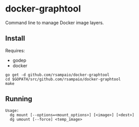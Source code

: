 # docker-graphtool

Command line to manage Docker image layers.

## Install

Requires:
 - godep
 - docker

```
go get -d github.com/rsampaio/docker-graphtool
cd $GOPATH/src/github.com/rsampaio/docker-graphtool
make
```

## Running

```
Usage:
  dg mount [--options=<mount_options>] [<image>] [<dest>]
  dg umount [--force] <temp_image>

```
